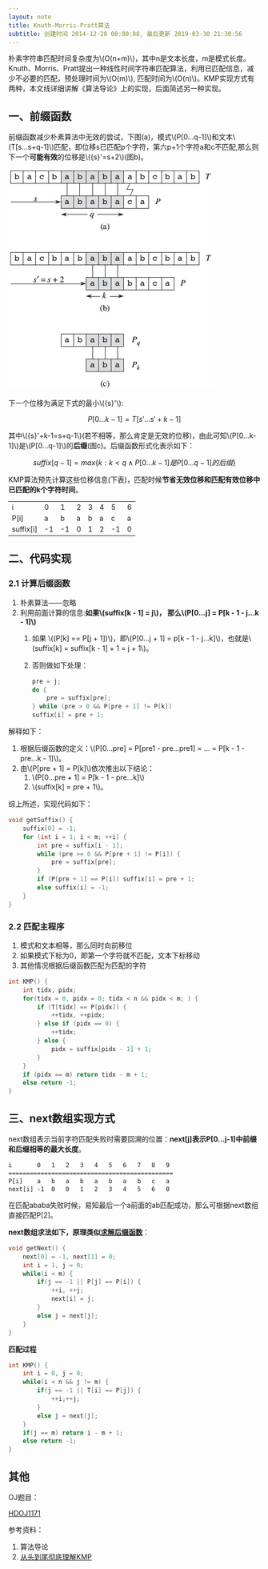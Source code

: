 ```yaml
---
layout: note
title: Knuth-Morris-Pratt算法
subtitle: 创建时间 2014-12-20 00:00:00, 最后更新 2019-03-30 21:30:56
---
```

<script type="text/javascript" src="https://cdn.mathjax.org/mathjax/latest/MathJax.js?config=default"></script>

朴素字符串匹配时间复杂度为\\(O(n+m)\\)，其中n是文本长度，m是模式长度。Knuth、Morris、Pratt提出一种线性时间字符串匹配算法，利用已匹配信息，减少不必要的匹配，预处理时间为\\(O(m)\\), 匹配时间为\\(O(n)\\)。KMP实现方式有两种，本文线详细讲解《算法导论》上的实现，后面简述另一种实现。

## 一、前缀函数
前缀函数减少朴素算法中无效的尝试，下图(a)，模式\\(P[0...q-1]\\)和文本\\(T[s...s+q-1]\\)匹配，即位移s已匹配p个字符，第六p+1个字符a和c不匹配,那么则下一个**可能有效**的位移是\\({s}'=s+2\\)(图b)。

![kmp](img/kmp01.jpg)

下一个位移为满足下式的最小\\({s}'\\):

$$P[0...k-1]=T[{s}'...{s}'+k-1]$$

其中\\({s}'+k-1=s+q-1\\)(若不相等，那么肯定是无效的位移)，由此可知\\(P[0...k-1]\\)是\\(P[0...q-1]\\)的**后缀**(图c)。后缀函数形式化表示如下：

$$suffix[q-1]=max \{ k:k<q \wedge  P[0...k-1]是P[0...q-1]的后缀 \}$$

KMP算法预先计算这些位移信息(下表)，匹配时候**节省无效位移和匹配有效位移中已匹配的k个字符时间**。

<table>
<tr>
    <td>i</td><td>0</td><td>1</td><td>2</td><td>3</td><td>4</td><td>5</td><td>6</td>
</tr>
<tr>
    <td>P[i]</td><td>a</td><td>b</td><td>a</td><td>b</td><td>a</td><td>c</td><td>a</td>
</tr>
<tr>
    <td>suffix[i]</td><td>-1</td><td>-1</td><td>0</td><td>1</td><td>2</td><td>-1</td><td>0</td>
</tr>
</table>

## 二、代码实现

### 2.1 计算后缀函数

1. 朴素算法——忽略
2. 利用前面计算的信息:**如果\\(suffix[k - 1] = j\\)， 那么\\(P[0...j] = P[k - 1 - j...k - 1]\\)**
    1. 如果 \\((P[k] == P[j + 1])\\)，即\\(P[0...j + 1] = p[k - 1 - j...k]\\)，也就是\\(suffix[k] = suffix[k - 1] + 1 = j + 1\\)。
    2. 否则做如下处理：

        ```cpp
        pre = j;
        do {
            pre = suffix[pre];
        } while (pre > 0 && P[pre + 1] != P[k])
        suffix[i] = pre + 1;
        ```

<a name="suffix">解释如下</a>：

1. 根据后缀函数的定义：\\(P[0...pre] = P[pre1 - pre...pre1] = ... = P[k - 1 - pre...k - 1]\\)。
2. 由\\(P[pre + 1] = P[k]\\)依次推出以下结论：
   1. \\(P[0...pre + 1] = P[k - 1 - pre...k]\\)
   2. \\(suffix[k] = pre + 1\\)。

综上所述，实现代码如下：

```cpp
void getSuffix() {
    suffix[0] = -1;
    for (int i = 1; i < m; ++i) {
        int pre = suffix[i - 1];
        while (pre >= 0 && P[pre + 1] != P[i]) {
            pre = suffix[pre];
        }
        if (P[pre + 1] == P[i]) suffix[i] = pre + 1;
        else suffix[i] = -1;
    }
}
```

### 2.2 匹配主程序

1. 模式和文本相等，那么同时向前移位
2. 如果模式下标为0，即第一个字符就不匹配，文本下标移动
3. 其他情况根据后缀函数匹配为匹配的字符

```cpp
int KMP() {
    int tidx, pidx;
    for(tidx = 0, pidx = 0; tidx < n && pidx < m; ) {
        if (T[tidx] == P[pidx]) {
            ++tidx, ++pidx;
        } else if (pidx == 0) {
            ++tidx;
        } else {
            pidx = suffix[pidx - 1] + 1;
        }
    }
    if (pidx == m) return tidx - m + 1;
    else return -1;
}
```

## 三、next数组实现方式
next数组表示当前字符匹配失败时需要回溯的位置：**next[j]表示P[0...j-1]中前缀和后缀相等的最大长度**。

    i       0   1   2   3   4   5   6   7   8   9
    ==============================================
    P[i]    a   b   a   b   a   b   a   b   c   a
    next[i] -1  0   0   1   2   3   4   5   6   0

在匹配ababa失败时候，易知最后一个a前面的ab匹配成功，那么可根据next数组直接匹配P[2]。

**next数组求法如下，原理类似[求解后缀函数](#suffix)**：

```cpp
void getNext() {
    next[0] = -1, next[1] = 0;
    int i = 1, j = 0;
    while(i < m) {
        if(j == -1 || P[j] == P[i]) {
            ++i, ++j;
            next[i] = j;
        }
        else j = next[j];
    }
}
```

**匹配过程**

```cpp
int KMP() {
    int i = 0, j = 0;
    while(i < n && j != m) {
        if(j == -1 || T[i] == P[j]) {
            ++i;++j;
        }
        else j = next[j];
    }
    if(j == m) return i - m + 1;
    else return -1;
}
```

## 其他
OJ题目：

[HDOJ1171](http://acm.hdu.edu.cn/showproblem.php?pid=1711)

参考资料：

1. 算法导论
2. [从头到尾彻底理解KMP](http://blog.csdn.net/v_JULY_v/article/details/7041827)
